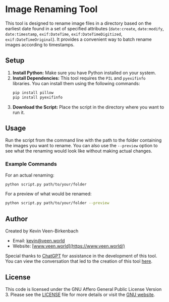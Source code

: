 # Image Renaming Tool

This tool is designed to rename image files in a directory based on the earliest date found in a set of specified attributes (`date:create`, `date:modify`, `date:timestamp`, `exif:DateTime`, `exif:DateTimeDigitized`, `exif:DateTimeOriginal`). It provides a convenient way to batch rename images according to timestamps.

## Setup

1. **Install Python:** Make sure you have Python installed on your system.
2. **Install Dependencies:** This tool requires the `PIL` and `pyexifinfo` libraries. You can install them using the following commands:
   ```bash
   pip install pillow
   pip install pyexifinfo
   ```
3. **Download the Script:** Place the script in the directory where you want to run it.

## Usage

Run the script from the command line with the path to the folder containing the images you want to rename. You can also use the `--preview` option to see what the renaming would look like without making actual changes.

### Example Commands

For an actual renaming:
```bash
python script.py path/to/your/folder
```

For a preview of what would be renamed:
```bash
python script.py path/to/your/folder --preview
```

## Author

Created by Kevin Veen-Birkenbach
- Email: [kevin@veen.world](mailto:kevin@veen.world)
- Website: [www.veen.world](https://www.veen.world/)

Special thanks to [ChatGPT](https://openai.com) for assistance in the development of this tool. You can view the conversation that led to the creation of this tool [here](https://chat.openai.com/share/ea70a7a4-c936-4838-9912-508cff474779).

## License

This code is licensed under the GNU Affero General Public License Version 3. Please see the [LICENSE](LICENSE) file for more details or visit the [GNU website](https://www.gnu.org/licenses/agpl-3.0.html).
